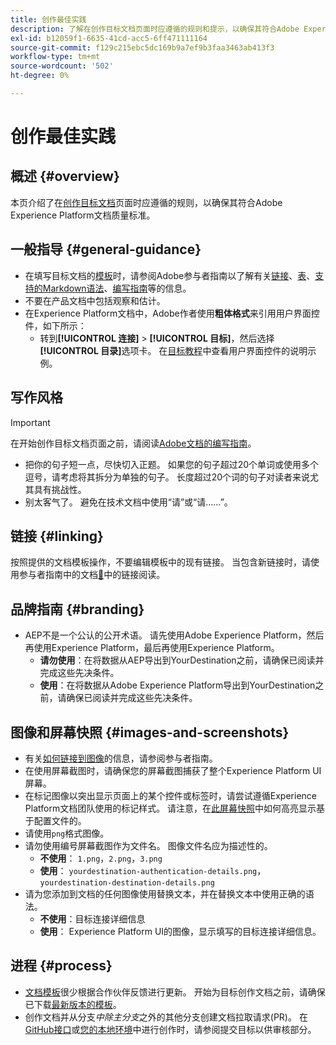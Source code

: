 ```yaml
---
title: 创作最佳实践
description: 了解在创作目标文档页面时应遵循的规则和提示，以确保其符合Adobe Experience Platform文档质量标准。
exl-id: b12059f1-6635-41cd-acc5-6ff471111164
source-git-commit: f129c215ebc5dc169b9a7ef9b3faa3463ab413f3
workflow-type: tm+mt
source-wordcount: '502'
ht-degree: 0%

---
```


# 创作最佳实践

## 概述 {#overview}

本页介绍了在[创作目标文档](./documentation-instructions.md)页面时应遵循的规则，以确保其符合Adobe Experience Platform文档质量标准。

## 一般指导 {#general-guidance}

* 在填写目标文档的[模板](./self-service-template.md)时，请参阅Adobe参与者指南以了解有关[链接](https://experienceleague.adobe.com/docs/contributor/contributor-guide/writing-essentials/linking.html)、[表](https://experienceleague.adobe.com/docs/contributor/contributor-guide/writing-essentials/markdown.html#tables)、[支持的Markdown语法](https://experienceleague.adobe.com/docs/contributor/contributor-guide/writing-essentials/markdown.html)、[编写指南](https://experienceleague.adobe.com/docs/contributor/contributor-guide/writing-essentials/general-writing-guidance.html)等的信息。
* 不要在产品文档中包括观察和估计。
* 在Experience Platform文档中，Adobe作者使用&#x200B;**粗体格式**&#x200B;来引用用户界面控件，如下所示：
   * 转到&#x200B;**[!UICONTROL 连接]** > **[!UICONTROL 目标]**，然后选择&#x200B;**[!UICONTROL 目录]**&#x200B;选项卡。 在[目标教程](https://experienceleague.adobe.com/docs/experience-platform/destinations/ui/activate/activate-batch-profile-destinations.html#select-destination)中查看用户界面控件的说明示例。

## 写作风格

>[!IMPORTANT]
>
>在开始创作目标文档页面之前，请阅读[Adobe文档的编写指南](https://experienceleague.adobe.com/docs/contributor/contributor-guide/writing-essentials/general-writing-guidance.html)。

* 把你的句子短一点，尽快切入正题。 如果您的句子超过20个单词或使用多个逗号，请考虑将其拆分为单独的句子。 长度超过20个词的句子对读者来说尤其具有挑战性。
* 别太客气了。 避免在技术文档中使用“请”或“请……”。

## 链接 {#linking}

按照提供的文档模板操作，不要编辑模板中的现有链接。 当包含新链接时，请使用参与者指南中的文档[&#128279;](https://experienceleague.adobe.com/docs/contributor/contributor-guide/writing-essentials/linking.html)中的链接阅读。

## 品牌指南 {#branding}

* AEP不是一个公认的公开术语。 请先使用Adobe Experience Platform，然后再使用Experience Platform，最后再使用Experience Platform。
   * **请勿使用**：在将数据从AEP导出到YourDestination之前，请确保已阅读并完成这些先决条件。
   * **使用**：在将数据从Adobe Experience Platform导出到YourDestination之前，请确保已阅读并完成这些先决条件。

## 图像和屏幕快照 {#images-and-screenshots}

* 有关[如何链接到图像](https://experienceleague.adobe.com/docs/contributor/contributor-guide/writing-essentials/markdown.html#images)的信息，请参阅参与者指南。
* 在使用屏幕截图时，请确保您的屏幕截图捕获了整个Experience Platform UI屏幕。
* 在标记图像以突出显示页面上的某个控件或标签时，请尝试遵循Experience Platform文档团队使用的标记样式。 请注意，在[此屏幕快照](/help/destinations/catalog/cloud-storage/amazon-s3.md#export-type-frequency)中如何高亮显示基于配置文件的。
* 请使用`png`格式图像。
* 请勿使用编号屏幕截图作为文件名。 图像文件名应为描述性的。
   * **不使用**： `1.png`，`2.png`，`3.png`
   * **使用**： `yourdestination-authentication-details.png`，`yourdestination-destination-details.png`
* 请为您添加到文档的任何图像使用替换文本，并在替换文本中使用正确的语法。
   * **不使用**：目标连接详细信息
   * **使用**： Experience Platform UI的图像，显示填写的目标连接详细信息。

## 进程 {#process}

* [文档模板](./self-service-template.md)很少根据合作伙伴反馈进行更新。 开始为目标创作文档之前，请确保已下载[最新版本的模板](../assets/docs-framework/yourdestination-template.zip)。
* 创作文档并从分支&#x200B;*中除主分支*&#x200B;之外的其他分支创建文档拉取请求(PR)。 在[GitHub接口](./use-github-interface-to-create-documentation.md#submit-review)或[您的本地环境](./work-in-local-environment.md#submit-review)中进行创作时，请参阅提交目标以供审核部分。
